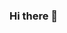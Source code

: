 ### Hi there 👋

<!--
My Name Is Harry Chidozie
I Am A Data Analysis

Here are some ideas to get you started:

- 🔭 I’m currently learning about data analysis
- 🌱 I’m currently learning ...
- 👯 I’m looking to collaborate on ..
- 🤔 I’m looking for help with ...
- 💬 Ask me about ...
- 📫 How to reach me:[linkedin](www.linkedin.com/in/harry-chidozie-a693b0261)
- 😄 Pronouns: ..
- ⚡ Fun fact: ...
-->
